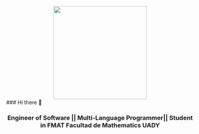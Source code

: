 <div id="header">
<center><img src="https://www.somoslibres.org/images/2022/02/04/github.png" width="250"/></center>
</div>
### Hi there 👋
<center><h3>Engineer of Software || Multi-Language Programmer|| Student in FMAT Facultad de Mathematics UADY</h3><center>
<!--
**XxCharlyRuzxX/XxCharlyRuzxX** is a ✨ _special_ ✨ repository because its `README.md` (this file) appears on your GitHub profile.

Here are some ideas to get you started:

- 🔭 I’m currently working on ...
- 🌱 I’m currently learning ...
- 👯 I’m looking to collaborate on ...
- 🤔 I’m looking for help with ...
- 💬 Ask me about ...
- 📫 How to reach me: ...
- 😄 Pronouns: ...
- ⚡ Fun fact: ...
-->
